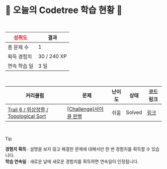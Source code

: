 # 🌲 오늘의 Codetree 학습 현황 🌲

<br />

| <span style="color:red;display:block;text-align:center;"> **성취도**</span> | 결과 |
|---|---|
| 총 문제 수 | 1 |
| 획득 경험치 | 30 / 240 XP |
| 연속 학습 일 | 3 일 |

<br />

|커리큘럼|문제|난이도|상태|코드 링크|
|---|---|---|---|---|
|[Trail 6 / 위상정렬 / Topological Sort](https://www.codetree.ai/trail-info/intermediate-high/)|[[Challenge]사이클 판별](https://www.codetree.ai/trails/complete/curated-cards/challenge-detect-cycle/)|쉬움|Solved|[링크](https://github.com/qmean/Algorithm_study/blob/main/250827/%EC%82%AC%EC%9D%B4%ED%81%B4%20%ED%8C%90%EB%B3%84/detect-cycle.java)|


<br />

> [!TIP]
> **경험치 획득** : 설명을 보지 않고 해결한 문제에 대해서만 한 번 경험치를 획득할 수 있습니다.  
> **학습 연속일** : 새로운 날에 새로운 경험치를 획득하면 연속일이 인정됩니다.

